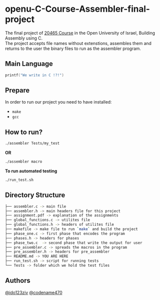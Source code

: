 # openu-C-Course-Assembler-final-project
The final project of [20465 Course](https://www.openu.ac.il/courses/20465.htm)  in the Open University of Israel, Building Assembly using C.  
The project accepts file names without extenstions, assembles them and returns to the user the binary files to run as the assembler program.  

## Main Language 
```C
printf("We write in C !?!")
```
## Prepare
In order to run our project you need to have installed:   
* `make`
* `gcc`

## How to run?
```bash
./assembler Tests/my_test
```
**OR**  
```bash
./assembler macro
```
**To run automated testing**
```bash
./run_test.sh
```

## Directory Structure
```bash
├── assembler.c -> main file
├── assembler.h -> main headers file for this project
├── assignment.pdf -> explanation of the assignments
├── global_functions.c -> utilites file
├── global_functions.h -> headers of utilites file
├── makefile -> make file to run `make` and build the project
├── phase_one.c -> first phase that encodes the program
├── phases.h -> headers for phases
├── phase_two.c  -> second phase that write the output for user
├── pre_assembler.c -> spreads the macros in the program
├── pre_assembler.h -> headers for pre_assembler
├── README.md -> YOU ARE HERE
├── run_test.sh -> script for running tests
└── Tests -> folder which we hold the test files 
```
## Authors
[@ido123ziv](https://github.com/ido123ziv)
[@codename470](https://github.com/codename470)
